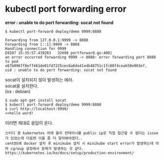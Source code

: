# kubectl port forwarding error 
**error : unable to do port forwarding: socat not found**  

    $ kubectl port-forward deploy/demo 9999:8888  
    
    Forwarding from 127.0.0.1:9999 -> 8888
    Forwarding from [::1]:9999 -> 8888
    Handling connection for 9999
    E0107 15:35:57.439283   32698 portforward.go:400]  
    an error occurred forwarding 9999 -> 8888: error forwarding port 8888 to pod e67b0967f8eff461de01fd7225cec6a6da41e4b48751c1fc00f4ceab50e903ef,  
    uid : unable to do port forwarding: socat not found  
  
socat이 설치되지 않아 발생하는 에러.  
socat을 설치한다.  
(os : debian)

    $ sudo apt-get install socat 
    $ kubectl port-forward deploy/demo 9999:8888  
    $ curl http://localhost:9999/
    >>hello word!  
    
이러면 제대로 응답이 온다.  

`스터디 중 kubernetes 위에 올리 컨테이너를 public ip로 직접 접근할 수 없다는 issue가 있었는데 다음엔 이를 좀 더 알아봐야겠다..`  
`centOS에 docker 설치 후 minikube 설치 시 minikube start error가 발생하는데 아마 cgroup 설정에서 문제가 발생하는 것 같다.  
https://kubernetes.io/ko/docs/setup/production-environment/`



